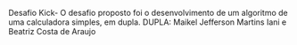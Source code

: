 Desafio Kick- O desafio proposto foi o desenvolvimento de um algoritmo de uma calculadora simples,  em dupla. 
DUPLA: Maikel Jefferson Martins Iani  e Beatriz Costa de Araujo
